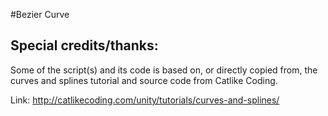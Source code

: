 #Bezier Curve	

## Special credits/thanks:
Some of the script(s) and its code is based on, or directly copied from, the curves and splines tutorial and source code from Catlike Coding.

Link: http://catlikecoding.com/unity/tutorials/curves-and-splines/

